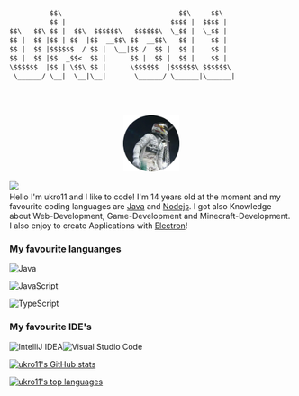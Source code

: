 ```


          $$\                             $$\     $$\   
          $$ |                          $$$$ |  $$$$ |  
$$\   $$\ $$ |  $$\  $$$$$$\   $$$$$$\  \_$$ |  \_$$ |  
$$ |  $$ |$$ | $$  |$$  __$$\ $$  __$$\   $$ |    $$ |  
$$ |  $$ |$$$$$$  / $$ |  \__|$$ /  $$ |  $$ |    $$ |  
$$ |  $$ |$$  _$$<  $$ |      $$ |  $$ |  $$ |    $$ |  
\$$$$$$  |$$ | \$$\ $$ |      \$$$$$$  |$$$$$$\ $$$$$$\ 
 \______/ \__|  \__|\__|       \______/ \______|\______|
                                                        
                                                        
                                                         
```

<p align="center"><img width="100" src="image.png"></p>

![](https://komarev.com/ghpvc/?username=ukro11) <br>
Hello I'm ukro11 and I like to code! I'm 14 years old at the moment and my favourite coding languages are [Java](https://www.java.com/de/) and [Nodejs](https://nodejs.org/en/). I got also Knowledge about Web-Development, Game-Development and Minecraft-Development. I also enjoy to create Applications with [Electron](https://www.electronjs.org/)! 

<h3 align="left">My favourite languanges</h3>
<p align="left"><img alt="Java" src="https://img.shields.io/badge/java-%23ED8B00.svg?style=for-the-badge&logo=java&logoColor=white"/></p>
<p align="left"><img alt="JavaScript" src="https://img.shields.io/badge/Javascript-ead41c.svg?style=for-the-badge&logo=javascript&logoColor=white"/></p>
<p align="left"><img alt="TypeScript" src="https://img.shields.io/badge/TypeScript-0068ba.svg?style=for-the-badge&logo=typescript&logoColor=white"/></p>

<h3 align"left">My favourite IDE's</h3>
<p align="left" display="flex"><img alt="IntelliJ IDEA" src="https://img.shields.io/badge/IntelliJIDEA-000000.svg?style=for-the-badge&logo=intellij-idea&logoColor=white"/><img alt="Visual Studio Code" src="https://img.shields.io/badge/VisualStudioCode-0078d7.svg?style=for-the-badge&logo=visualstudiocode&logoColor=white"/></p>

[![ukro11's GitHub stats](https://github-readme-stats.vercel.app/api?username=ukro11&show_icons=true&theme=radical)](https://github.com/anuraghazra/github-readme-stats)

[![ukro11's top languages](https://github-readme-stats.vercel.app/api/top-langs/?username=ukro11&hide=rich%20text%20format&theme=radical)](https://github.com/anuraghazra/github-readme-stats)


